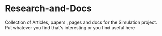 # Research-and-Docs
Collection of Articles, papers , pages and docs for the Simulation project. Put whatever you find that's interesting or you find useful here
